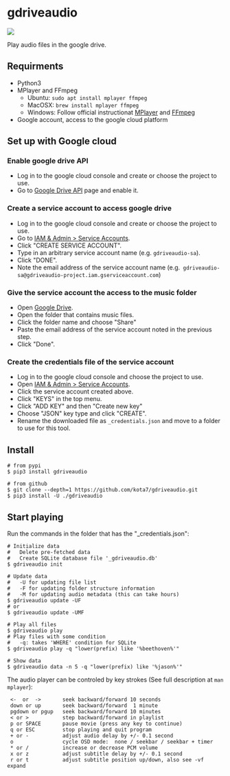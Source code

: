 gdriveaudio
===================
[![](https://badge.fury.io/py/gdriveaudio.svg)](https://badge.fury.io/py/gdriveaudio)

Play audio files in the google drive.

## Requirments

- Python3
- MPlayer and FFmpeg
  - Ubuntu: `sudo apt install mplayer ffmpeg`
  - MacOSX: `brew install mplayer ffmpeg`
  - Windows: Follow official instructionat [MPlayer](http://www.mplayerhq.hu/design7/dload.html) and [FFmpeg](https://ffmpeg.org/download.html)
- Google account, access to the google cloud platform

## Set up with Google cloud

### Enable google drive API

- Log in to the google cloud console and create or choose the project to use.
- Go to [Google Drive API](https://console.cloud.google.com/apis/library/drive.googleapis.com) page and enable it.

### Create a service account to access google drive

- Log in to the google cloud console and create or choose the project to use.
- Go to [IAM & Admin > Service Accounts](https://console.cloud.google.com/iam-admin/serviceaccounts).
- Click "CREATE SERVICE ACCOUNT".
- Type in an arbitrary service account name (e.g. `gdriveaudio-sa`).
- Click "DONE".
- Note the email address of the service account name (e.g.` gdriveaudio-sa@gdriveaudio-project.iam.gserviceaccount.com`)

### Give the service account the access to the music folder

- Open [Google Drive](https://drive.google.com/).
- Open the folder that contains music files.
- Click the folder name and choose "Share"
- Paste the email address of the service account noted in the previous step.
- Click "Done".

### Create the credentials file of the service account

- Log in to the google cloud console and choose the project to use.
- Open [IAM & Admin > Service Accounts](https://console.cloud.google.com/iam-admin/serviceaccounts).
- Click the service account created above.
- Click "KEYS" in the top menu.
- Click "ADD KEY" and then "Create new key"
- Choose "JSON" key type and click "CREATE".
- Rename the downloaded file as `_credentials.json` and move to a folder to use for this tool.

## Install

```shell
# from pypi
$ pip3 install gdriveaudio

# from github
$ git clone --depth=1 https://github.com/kota7/gdriveaudio.git
$ pip3 install -U ./gdriveaudio
```

## Start playing

Run the commands in the folder that has the "_credentials.json":

```shell
# Initialize data
#   Delete pre-fetched data
#   Create SQLite database file '_gdriveaudio.db'
$ gdriveaudio init

# Update data
#   -U for updating file list
#   -F for updating folder structure information
#   -M for updating audio metadata (this can take hours)
$ gdriveaudio update -UF
# or
$ gdriveaudio update -UMF

# Play all files
$ gdriveaudio play 
# Play files with some condition
#   -q: takes 'WHERE' condition for SQLite
$ gdriveaudio play -q "lower(prefix) like '%beethoven%'"

# Show data
$ gdriveaudio data -n 5 -q "lower(prefix) like '%jason%'"
```

The audio player can be controled by key strokes (See full description at `man mplayer`):

```shell
 <-  or  ->       seek backward/forward 10 seconds
 down or up       seek backward/forward  1 minute
 pgdown or pgup   seek backward/forward 10 minutes
 < or >           step backward/forward in playlist
 p or SPACE       pause movie (press any key to continue)
 q or ESC         stop playing and quit program
 + or -           adjust audio delay by +/- 0.1 second
 o                cycle OSD mode:  none / seekbar / seekbar + timer
 * or /           increase or decrease PCM volume
 x or z           adjust subtitle delay by +/- 0.1 second
 r or t           adjust subtitle position up/down, also see -vf expand
```